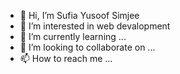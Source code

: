 - 👋 Hi, I’m Sufia Yusoof Simjee
- 👀 I’m interested in web devalopment
- 🌱 I’m currently learning ...
- 💞️ I’m looking to collaborate on ...
- 📫 How to reach me ...

